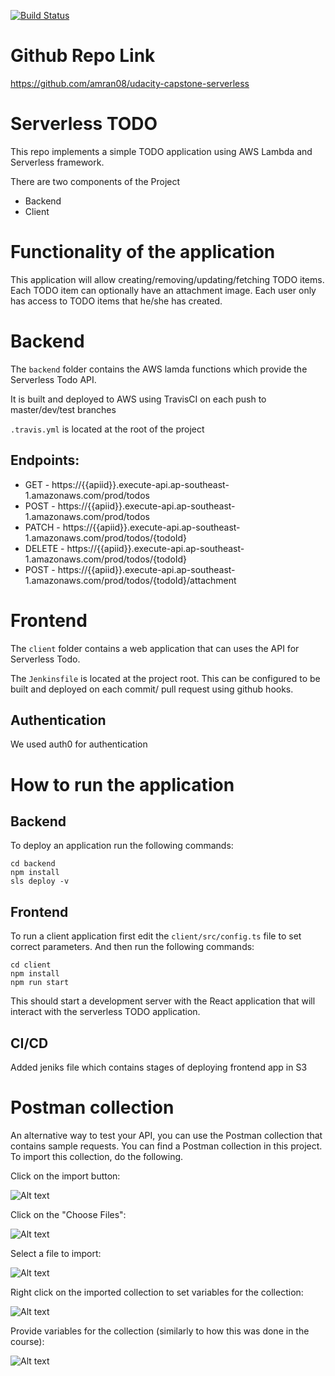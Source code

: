 [![Build Status](https://travis-ci.org/aamran08/udacity-capstone-serverless.svg?branch=master)](https://travis-ci.org/amran08/udacity-capstone-serverless)
# Github Repo Link
https://github.com/amran08/udacity-capstone-serverless

# Serverless TODO

This repo implements a simple TODO application using AWS Lambda and Serverless framework.

There are two components of the Project
 - Backend 
 - Client 

# Functionality of the application

This application will allow creating/removing/updating/fetching TODO items. Each TODO item can optionally have an attachment image. Each user only has access to TODO items that he/she has created.

# Backend
The `backend` folder contains the AWS lamda functions which provide the Serverless Todo API. 

It is built and deployed to AWS using TravisCI on each push to master/dev/test branches

`.travis.yml` is located at the root of the project

## Endpoints:
  * GET - https://{{apiid}}.execute-api.ap-southeast-1.amazonaws.com/prod/todos
  * POST - https://{{apiid}}.execute-api.ap-southeast-1.amazonaws.com/prod/todos
  * PATCH - https://{{apiid}}.execute-api.ap-southeast-1.amazonaws.com/prod/todos/{todoId}
  * DELETE - https://{{apiid}}.execute-api.ap-southeast-1.amazonaws.com/prod/todos/{todoId}
  * POST - https://{{apiid}}.execute-api.ap-southeast-1.amazonaws.com/prod/todos/{todoId}/attachment

# Frontend

The `client` folder contains a web application that can uses the API for Serverless Todo.

The `Jenkinsfile` is located at the project root. 
This can be configured to be built and deployed on each commit/ pull request using github hooks.

## Authentication

We used auth0 for authentication

# How to run the application

## Backend

To deploy an application run the following commands:

```
cd backend
npm install
sls deploy -v
```

## Frontend

To run a client application first edit the `client/src/config.ts` file to set correct parameters. And then run the following commands:

```
cd client
npm install
npm run start
```

This should start a development server with the React application that will interact with the serverless TODO application.


## CI/CD 

Added jeniks file which contains stages of deploying frontend app in S3

# Postman collection

An alternative way to test your API, you can use the Postman collection that contains sample requests. You can find a Postman collection in this project. To import this collection, do the following.

Click on the import button:

![Alt text](images/import-collection-1.png?raw=true "Image 1")


Click on the "Choose Files":

![Alt text](images/import-collection-2.png?raw=true "Image 2")


Select a file to import:

![Alt text](images/import-collection-3.png?raw=true "Image 3")


Right click on the imported collection to set variables for the collection:

![Alt text](images/import-collection-4.png?raw=true "Image 4")

Provide variables for the collection (similarly to how this was done in the course):

![Alt text](images/import-collection-5.png?raw=true "Image 5")
